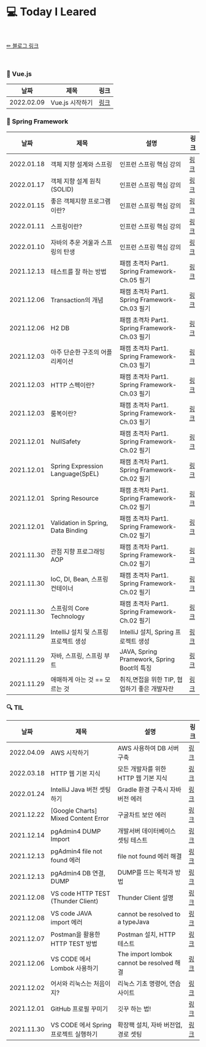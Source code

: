 # 💻 Today I Leared

<br/>

<p>
  <a href="https://velog.io/@doobyeol">✏ 블로그 링크</a>
</p>

<br/>

### 📘 Vue.js

| 날짜       | 제목            | 링크                                               |
| ---------- | --------------- | -------------------------------------------------- |
| 2022.02.09 | Vue.js 시작하기 | [링크](https://velog.io/@doobyeol/Vue.js-시작하기) |

### 📗 Spring Framework

| 날짜       | 제목                                  | 설명                                           | 링크                                                                      |
| ---------- | ------------------------------------- | ---------------------------------------------- | ------------------------------------------------------------------------- |
| 2022.01.18 | 객체 지향 설계와 스프링               | 인프런 스프링 핵심 강의                        | [링크](https://velog.io/@doobyeol/객체-지향-설계와-스프링)                |
| 2022.01.17 | 객체 지향 설계 원칙(SOLID)            | 인프런 스프링 핵심 강의                        | [링크](https://velog.io/@doobyeol/좋은-객체-지향-설계의-5가지-원칙SOLID)  |
| 2022.01.15 | 좋은 객체지향 프로그램이란?           | 인프런 스프링 핵심 강의                        | [링크](https://velog.io/@doobyeol/좋은-객체지향-프로그램이란)             |
| 2022.01.11 | 스프링이란?                           | 인프런 스프링 핵심 강의                        | [링크](https://velog.io/@doobyeol/스프링이란)                             |
| 2022.01.10 | 자바의 추운 겨울과 스프링의 탄생      | 인프런 스프링 핵심 강의                        | [링크](https://velog.io/@doobyeol/자바-진영의-추운-겨울과-스프링의-탄생)  |
| 2021.12.13 | 테스트를 잘 하는 방법                 | 패캠 초격차 Part1. Spring Framework-Ch.05 필기 | [링크](https://velog.io/@doobyeol/테스트를-잘-하는-방법)                  |
| 2021.12.06 | Transaction의 개념                    | 패캠 초격차 Part1. Spring Framework-Ch.03 필기 | [링크](https://velog.io/@doobyeol/Transaction의-개념)                     |
| 2021.12.06 | H2 DB                                 | 패캠 초격차 Part1. Spring Framework-Ch.03 필기 | [링크](https://velog.io/@doobyeol/H2-DB)                                  |
| 2021.12.03 | 아주 단순한 구조의 어플리케이션       | 패캠 초격차 Part1. Spring Framework-Ch.03 필기 | [링크](https://velog.io/@doobyeol/아주-단순한-구조1-Layer의-어플리케이션) |
| 2021.12.03 | HTTP 스펙이란?                        | 패캠 초격차 Part1. Spring Framework-Ch.03 필기 | [링크](https://velog.io/@doobyeol/HTTP-스펙이란)                          |
| 2021.12.03 | 룸복이란?                             | 패캠 초격차 Part1. Spring Framework-Ch.03 필기 | [링크](https://velog.io/@doobyeol/룸복이란)                               |
| 2021.12.01 | NullSafety                            | 패캠 초격차 Part1. Spring Framework-Ch.02 필기 | [링크](https://velog.io/@doobyeol/21-12-01-NullSafety)                    |
| 2021.12.01 | Spring Expression Language(SpEL)      | 패캠 초격차 Part1. Spring Framework-Ch.02 필기 | [링크](https://velog.io/@doobyeol/21-12-01-SpEL)                          |
| 2021.12.01 | Spring Resource                       | 패캠 초격차 Part1. Spring Framework-Ch.02 필기 | [링크](https://velog.io/@doobyeol/21-12-01-SpringResource)                |
| 2021.12.01 | Validation in Spring, Data Binding    | 패캠 초격차 Part1. Spring Framework-Ch.02 필기 | [링크](https://velog.io/@doobyeol/21-12-02-Spring)                        |
| 2021.11.30 | 관점 지향 프로그래밍 AOP              | 패캠 초격차 Part1. Spring Framework-Ch.02 필기 | [링크](https://velog.io/@doobyeol/관점-지향-프로그래밍-AOP)               |
| 2021.11.30 | IoC, DI, Bean, 스프링 컨테이너        | 패캠 초격차 Part1. Spring Framework-Ch.02 필기 | [링크](https://velog.io/@doobyeol/IoC-DI-Bean-스프링-컨테이너)            |
| 2021.11.30 | 스프링의 Core Technology              | 패캠 초격차 Part1. Spring Framework-Ch.02 필기 | [링크](https://velog.io/@doobyeol/스프링의-Core-Technology)               |
| 2021.11.29 | IntelliJ 설치 및 스프링 프로젝트 생성 | IntelliJ 설치, Spring 프로젝트 생성            | [링크](https://velog.io/@doobyeol/IntelliJ-설치-및-스프링-프로젝트-생성)  |
| 2021.11.29 | 자바, 스프링, 스프링 부트             | JAVA, Spring Pramework, Spring Boot의 특징     | [링크](https://velog.io/@doobyeol/자바-스프링-스프링-부트)                |
| 2021.11.29 | 애매하게 아는 것 == 모르는 것         | 취직,면접을 위한 TIP, 협업하기 좋은 개발자란   | [링크](https://velog.io/@doobyeol/아는-것-애매하게-아는-것-모르는-것)     |

### 🔍 TIL

| 날짜       | 제목                                  | 설명                                      | 링크                                                                                         |
| ---------- | ------------------------------------- | ----------------------------------------- | -------------------------------------------------------------------------------------------- |
| 2022.04.09 | AWS 시작하기                          | AWS 사용하여 DB 서버 구축                 | [링크](https://velog.io/@doobyeol/AWS-시작하기)                                              |
| 2022.03.18 | HTTP 웹 기본 지식                     | 모든 개발자를 위한 HTTP 웹 기본 지식      | [링크](https://velog.io/@doobyeol/HTTP-웹-기본-지식)                                         |
| 2022.01.24 | IntelliJ Java 버전 셋팅하기           | Gradle 환경 구축시 자바 버전 에러         | [링크](https://velog.io/@doobyeol/java-warning-source-release-11-requires-target-release-11) |
| 2021.12.22 | [Google Charts] Mixed Content Error   | 구굴차트 보안 에러                        | [링크](https://velog.io/@doobyeol/Google-Charts-Mixed-Content-Error)                         |
| 2021.12.14 | pgAdmin4 DUMP Import                  | 개발서버 데이터베이스 셋팅 테스트         | [링크](https://velog.io/@doobyeol/pgAdmin4-DUMP-Import)                                      |
| 2021.12.13 | pgAdmin4 file not found 에러          | file not found 에러 해결                  | [링크](https://velog.io/@doobyeol/pgAdmin4-file-not-found-에러)                              |
| 2021.12.13 | pgAdmin4 DB 연결, DUMP                | DUMP를 뜨는 목적과 방법                   | [링크](https://velog.io/@doobyeol/pgAdmin4-DB-연결-DUMP)                                     |
| 2021.12.08 | VS code HTTP TEST (Thunder Client)    | Thunder Client 설명                       | [링크](https://velog.io/@doobyeol/VS-code-HTTP-TEST-Thunder-Client)                          |
| 2021.12.08 | VS code JAVA import 에러              | cannot be resolved to a typeJava          | [링크](https://velog.io/@doobyeol/VS-code-JAVA-import-에러)                                  |
| 2021.12.07 | Postman을 활용한 HTTP TEST 방법       | Postman 설치, HTTP 테스트                 | [링크](https://velog.io/@doobyeol/Postman을-활용한-http-test-방법)                           |
| 2021.12.06 | VS CODE 에서 Lombok 사용하기          | The import lombok cannot be resolved 해결 | [링크](https://velog.io/@doobyeol/VS-CODE-에서-Lombok-사용하기)                              |
| 2021.12.02 | 어서와 리눅스는 처음이지?             | 리눅스 기초 명령어, 연습사이트            | [링크](https://velog.io/@doobyeol/리눅스-기초-명령어)                                        |
| 2021.12.01 | GitHub 프로필 꾸미기                  | 깃꾸 하는 법!                             | [링크](https://velog.io/@doobyeol/깃꾸-GitHub-프로필-꾸미기)                                 |
| 2021.11.30 | VS CODE 에서 Spring 프로젝트 실행하기 | 확장팩 설치, 자바 버전업, 경로 셋팅       | [링크](https://velog.io/@doobyeol/VS-CODE-에서-Spring-프로젝트-실행하기)                     |
